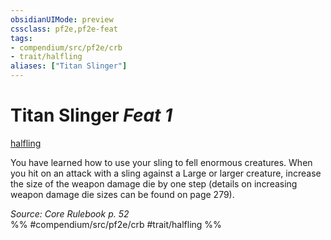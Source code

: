 ```yaml
---
obsidianUIMode: preview
cssclass: pf2e,pf2e-feat
tags:
- compendium/src/pf2e/crb
- trait/halfling
aliases: ["Titan Slinger"]
---
```

# Titan Slinger  *Feat 1*  
[halfling](../../rules/traits/halfling.md)  


You have learned how to use your sling to fell enormous creatures. When you hit on an attack with a sling against a Large or larger creature, increase the size of the weapon damage die by one step (details on increasing weapon damage die sizes can be found on page 279).

*Source: Core Rulebook p. 52*  
%% #compendium/src/pf2e/crb #trait/halfling %%